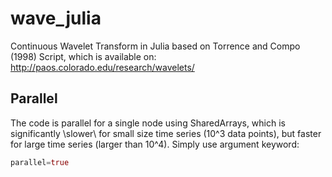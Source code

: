 # wave_julia
Continuous Wavelet Transform in Julia based on Torrence and Compo (1998) Script, which is available on: http://paos.colorado.edu/research/wavelets/

## Parallel
The code is parallel for a single node using SharedArrays, which is significantly \slower\ for small size time series (10^3 data points), but faster for large time series (larger than 10^4). Simply use argument keyword: 

```julia
parallel=true
```


